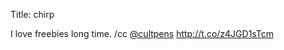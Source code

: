Title: chirp

I love freebies long time. /cc <a href="http://twitter.com/cultpens">@cultpens</a> <a href="http://t.co/z4JGD1sTcm">http://t.co/z4JGD1sTcm</a>
